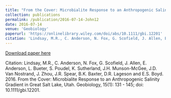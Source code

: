 ```yaml
---
title: "From the Cover: Microbialite Response to an Anthropogenic Salinity Gradient in Great Salt Lake, Utah"
collection: publications
permalink: /publication/2016-07-14-John12
date: 2016-07-14
venue: 'Geobiology'
paperurl: 'https://onlinelibrary.wiley.com/doi/abs/10.1111/gbi.12201'
citation: 'Lindsay, M.R., C. Anderson, N. Fox, G. Scofield, J. Allen, E. Anderson, L. Bueter, S. Poudel, K. Sutherland, J.H. Munson-McGee, J.D. Van Nostrand, J. Zhou, J.R. Spear, B.K. Baxter, D.R. Lageson and E.S. Boyd.  2016.  From the Cover: Microbialite Response to an Anthropogenic Salinity Gradient in Great Salt Lake, Utah.  Geobiology, 15(1): 131 - 145; doi: 10.1111/gbi.12201.'
---
```


<a href='https://onlinelibrary.wiley.com/doi/abs/10.1111/gbi.12201'>Download paper here</a>

Citation: Lindsay, M.R., C. Anderson, N. Fox, G. Scofield, J. Allen, E. Anderson, L. Bueter, S. Poudel, K. Sutherland, J.H. Munson-McGee, J.D. Van Nostrand, J. Zhou, J.R. Spear, B.K. Baxter, D.R. Lageson and E.S. Boyd.  2016.  From the Cover: Microbialite Response to an Anthropogenic Salinity Gradient in Great Salt Lake, Utah.  Geobiology, 15(1): 131 - 145; doi: 10.1111/gbi.12201.